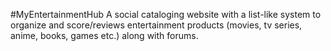 #MyEntertainmentHub
A social cataloging website with 
a list-like system to organize and score/reviews
entertainment products 
(movies, tv series, anime, books, games etc.) 
along with forums.

